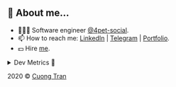 ## 🦄 About me...

- 🧑🏻‍💻 Software engineer [@4pet-social](https://github.com/4pet-social).
- 📫 How to reach me: [LinkedIn](https://linkedin.com/in/103cuong) | [Telegram](https://t.me/cuong103) | [Portfolio](https://103cuong.github.io/).
- 💵 Hire [me](mailto:103cuong@gmail.com).

<details><summary>Dev Metrics 💅</summary>

<!--START_SECTION:waka-->
![Profile Views](http://img.shields.io/badge/Profile%20Views-49-blue)

![Lines of code](https://img.shields.io/badge/From%20Hello%20World%20I%27ve%20Written-17.5%20million%20lines%20of%20code-blue)

**🐱 My Github Data** 

> 🏆 2,265 Contributions in the Year 2020
 > 
> 📦 496.5 kB Used in Github's Storage 
 > 
> 💼 Opted to Hire
 > 
> 📜 151 Public Repositories
 > 
> 🔑 0 Private Repository 
 > 
**I'm a Night 🦉** 

```text
🌞 Morning    69 commits     ███░░░░░░░░░░░░░░░░░░░░░░   13.09% 
🌆 Daytime    171 commits    ████████░░░░░░░░░░░░░░░░░   32.45% 
🌃 Evening    179 commits    ████████░░░░░░░░░░░░░░░░░   33.97% 
🌙 Night      108 commits    █████░░░░░░░░░░░░░░░░░░░░   20.49%

```
📅 **I'm Most Productive on Thursday** 

```text
Monday       69 commits     ███░░░░░░░░░░░░░░░░░░░░░░   13.09% 
Tuesday      74 commits     ███░░░░░░░░░░░░░░░░░░░░░░   14.04% 
Wednesday    55 commits     ██░░░░░░░░░░░░░░░░░░░░░░░   10.44% 
Thursday     108 commits    █████░░░░░░░░░░░░░░░░░░░░   20.49% 
Friday       68 commits     ███░░░░░░░░░░░░░░░░░░░░░░   12.9% 
Saturday     69 commits     ███░░░░░░░░░░░░░░░░░░░░░░   13.09% 
Sunday       84 commits     ████░░░░░░░░░░░░░░░░░░░░░   15.94%

```


📊 **This Week I Spent My Time On** 

```text
⌚︎ Time Zone: Asia/Ho_Chi_Minh

💬 Programming Languages: 
TypeScript               26 hrs 33 mins      ██████████████░░░░░░░░░░░   56.26% 
Go                       16 hrs 24 mins      ████████░░░░░░░░░░░░░░░░░   34.77% 
Markdown                 1 hr 11 mins        ░░░░░░░░░░░░░░░░░░░░░░░░░   2.54% 
JSON                     53 mins             ░░░░░░░░░░░░░░░░░░░░░░░░░   1.88% 
Protocol Buffer          45 mins             ░░░░░░░░░░░░░░░░░░░░░░░░░   1.6%

🔥 Editors: 
WebStorm                 21 hrs 9 mins       ███████████░░░░░░░░░░░░░░   44.82% 
GoLand                   15 hrs 7 mins       ████████░░░░░░░░░░░░░░░░░   32.05% 
VS Code                  10 hrs 53 mins      █████░░░░░░░░░░░░░░░░░░░░   23.06% 
Sublime Text             1 min               ░░░░░░░░░░░░░░░░░░░░░░░░░   0.06%

```

**I Mostly Code in TypeScript** 

```text
TypeScript               49 repos            ████████████░░░░░░░░░░░░░   50.0% 
JavaScript               19 repos            ████░░░░░░░░░░░░░░░░░░░░░   19.39% 
Go                       18 repos            ████░░░░░░░░░░░░░░░░░░░░░   18.37% 
Dockerfile               3 repos             ░░░░░░░░░░░░░░░░░░░░░░░░░   3.06% 
Dart                     2 repos             ░░░░░░░░░░░░░░░░░░░░░░░░░   2.04%

```



<!--END_SECTION:waka-->
</details>

2020 © [Cuong Tran](https://github.com/103cuong)
